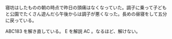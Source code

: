 寝坊はしたものの朝の時点で昨日の頭痛はなくなっていた。調子に乗って子どもと公園でたくさん遊んだら午後からは調子が悪くなった。長めの昼寝をして五分に戻っている。

ABC183 を解き直している。 E を解説 AC 。なるほど、解けない。

